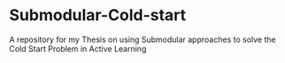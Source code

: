 # Submodular-Cold-start
A repository for my Thesis on using Submodular approaches to solve the Cold Start Problem in Active Learning
